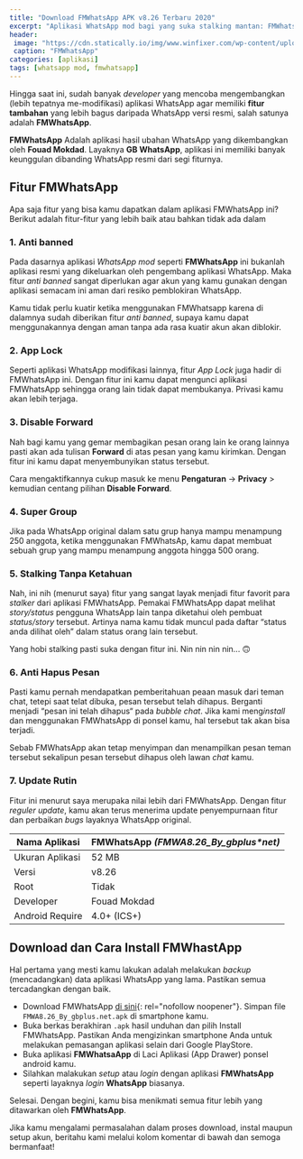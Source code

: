 ```yaml
---
title: "Download FMWhatsApp APK v8.26 Terbaru 2020"
excerpt: "Aplikasi WhatsApp mod bagi yang suka stalking mantan: FMWhatsApp APK v8.26 versi Terbaru 2020"
header:
 image: "https://cdn.statically.io/img/www.winfixer.com/wp-content/uploads/2020/04/FM-WhatsApp.jpg"
 caption: "FMWhatsApp"
categories: [aplikasi]
tags: [whatsapp mod, fmwhatsapp]
---
```

Hingga saat ini, sudah banyak _developer_ yang mencoba mengembangkan (lebih tepatnya me-modifikasi) aplikasi WhatsApp agar memiliki **fitur tambahan** yang lebih bagus daripada WhatsApp versi resmi, salah satunya adalah **FMWhatsApp**.

**FMWhatsApp** Adalah aplikasi hasil ubahan WhatsApp yang dikembangkan oleh **Fouad Mokdad**. Layaknya **GB WhatsApp**, aplikasi ini memiliki banyak keunggulan dibanding WhatsApp resmi dari segi fiturnya.

## Fitur FMWhatsApp

Apa saja fitur yang bisa kamu dapatkan dalam aplikasi FMWhatsApp ini? Berikut adalah fitur-fitur yang lebih baik atau bahkan tidak ada dalam 

### 1. Anti banned 

Pada dasarnya aplikasi _WhatsApp mod_ seperti **FMWhatsApp** ini bukanlah aplikasi resmi yang dikeluarkan oleh pengembang aplikasi WhatsApp. Maka fitur _anti banned_ sangat diperlukan agar akun yang kamu gunakan dengan aplikasi semacam ini aman dari resiko pemblokiran WhatsApp.
   
Kamu tidak perlu kuatir ketika menggunakan FMWhatsapp karena di dalamnya sudah diberikan fitur _anti banned_, supaya kamu dapat menggunakannya dengan aman tanpa ada rasa kuatir akun akan diblokir.

### 2. App Lock

Seperti aplikasi WhatsApp modifikasi lainnya, fitur _App Lock_ juga hadir di FMWhatsApp ini. Dengan fitur ini kamu dapat mengunci aplikasi FMWhatsApp sehingga orang lain tidak dapat membukanya. Privasi kamu akan lebih terjaga.

### 3. Disable Forward

Nah bagi kamu yang gemar membagikan pesan orang lain ke orang lainnya pasti akan ada tulisan **Forward** di atas pesan yang kamu kirimkan. Dengan fitur ini kamu dapat menyembunyikan status tersebut.

Cara mengaktifkannya cukup masuk ke menu **Pengaturan** -> **Privacy** > kemudian centang pilihan **Disable Forward**.

### 4. Super Group

Jika pada WhatsApp original dalam satu grup hanya mampu menampung 250 anggota, ketika menggunakan FMWhatsAp, kamu dapat membuat sebuah grup yang mampu menampung anggota hingga 500 orang.

### 5. Stalking Tanpa Ketahuan

Nah, ini nih (menurut saya) fitur yang sangat layak menjadi fitur favorit para _stalker_ dari aplikasi FMWhatsApp. Pemakai FMWhatsApp dapat melihat _story/status_ pengguna WhatsApp lain tanpa diketahui oleh pembuat _status/story_ tersebut. Artinya nama kamu tidak muncul pada daftar “status anda dilihat oleh” dalam status orang lain tersebut.
   
Yang hobi stalking pasti suka dengan fitur ini. Nin nin nin nin... 🙃

### 6. Anti Hapus Pesan

Pasti kamu pernah mendapatkan pemberitahuan peaan masuk dari teman chat, tetepi saat telat dibuka, pesan tersebut telah dihapus. Berganti menjadi “pesan ini telah dihapus“ pada _bubble chat_. Jika kami meng<i>install</i> dan menggunakan FMWhatsApp di ponsel kamu, hal tersebut tak akan bisa terjadi.
   
Sebab FMWhatsApp akan tetap menyimpan dan menampilkan pesan teman tersebut sekalipun pesan tersebut dihapus oleh lawan _chat_ kamu.

### 7. Update Rutin

Fitur ini menurut saya merupaka nilai lebih dari FMWhatsApp. Dengan fitur _reguler update_, kamu akan terus menerima update penyempurnaan fitur dan perbaikan _bugs_ layaknya WhatsApp original.

Nama Aplikasi|FMWhatsApp _(FMWA8.26_By_gbplus*net)_
---|---
Ukuran Aplikasi|52 MB
Versi|v8.26
Root|Tidak
Developer|Fouad Mokdad
Android Require|4.0+ (ICS+)

## Download dan Cara Install FMWhastApp

Hal pertama yang mesti kamu lakukan adalah melakukan _backup_ (mencadangkan) data aplikasi WhatsApp yang lama. Pastikan semua tercadangkan dengan baik.

- Download FMWhatsApp [di sini](https://bit.ly/2XOsken){: rel="nofollow noopener"}. Simpan file `FMWA8.26_By_gbplus.net.apk` di smartphone kamu.
- Buka berkas berakhiran `.apk` hasil unduhan dan pilih Install FMWhatsApp. Pastikan Anda mengizinkan smartphone Anda untuk melakukan pemasangan aplikasi selain dari Google PlayStore.
- Buka aplikasi **FMWhatsaApp** di Laci Aplikasi (App Drawer) ponsel android kamu.
- Silahkan malakukan _setup_ atau _login_ dengan aplikasi **FMWhatsApp** seperti layaknya _login_ **WhatsApp** biasanya.

Selesai. Dengan begini, kamu bisa menikmati semua fitur lebih yang ditawarkan oleh **FMWhatsApp**.

Jika kamu mengalami permasalahan dalam proses download, instal maupun setup akun, beritahu kami melalui kolom komentar di bawah dan semoga bermanfaat!
